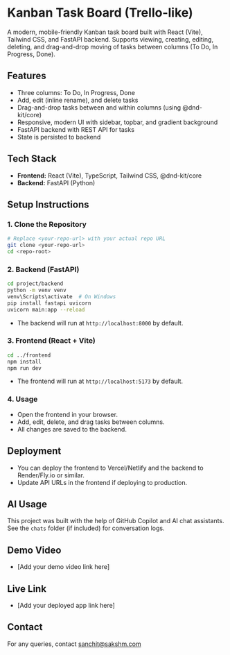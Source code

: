 # Kanban Task Board (Trello-like)

A modern, mobile-friendly Kanban task board built with React (Vite), Tailwind CSS, and FastAPI backend. Supports viewing, creating, editing, deleting, and drag-and-drop moving of tasks between columns (To Do, In Progress, Done).

## Features

- Three columns: To Do, In Progress, Done
- Add, edit (inline rename), and delete tasks
- Drag-and-drop tasks between and within columns (using @dnd-kit/core)
- Responsive, modern UI with sidebar, topbar, and gradient background
- FastAPI backend with REST API for tasks
- State is persisted to backend

## Tech Stack

- **Frontend:** React (Vite), TypeScript, Tailwind CSS, @dnd-kit/core
- **Backend:** FastAPI (Python)

## Setup Instructions

### 1. Clone the Repository

```sh
# Replace <your-repo-url> with your actual repo URL
git clone <your-repo-url>
cd <repo-root>
```

### 2. Backend (FastAPI)

```sh
cd project/backend
python -m venv venv
venv\Scripts\activate  # On Windows
pip install fastapi uvicorn
uvicorn main:app --reload
```

- The backend will run at `http://localhost:8000` by default.

### 3. Frontend (React + Vite)

```sh
cd ../frontend
npm install
npm run dev
```

- The frontend will run at `http://localhost:5173` by default.

### 4. Usage

- Open the frontend in your browser.
- Add, edit, delete, and drag tasks between columns.
- All changes are saved to the backend.

## Deployment

- You can deploy the frontend to Vercel/Netlify and the backend to Render/Fly.io or similar.
- Update API URLs in the frontend if deploying to production.

## AI Usage

This project was built with the help of GitHub Copilot and AI chat assistants. See the `chats` folder (if included) for conversation logs.

## Demo Video

- [Add your demo video link here]

## Live Link

- [Add your deployed app link here]

## Contact

For any queries, contact [sanchit@sakshm.com](mailto:sanchit@sakshm.com)
